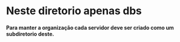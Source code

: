 # Neste diretorio apenas dbs

#### Para manter a organização cada servidor deve ser criado como um subdiretorio deste.
